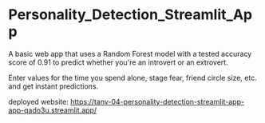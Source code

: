 # Personality_Detection_Streamlit_App
 A basic web app that uses a Random Forest model with a tested accuracy score of 0.91 to predict whether you're an introvert or an extrovert.

 Enter values for the time you spend alone, stage fear, friend circle size, etc. and get instant predictions.

 deployed website: https://tanv-04-personality-detection-streamlit-app-app-qado3u.streamlit.app/
